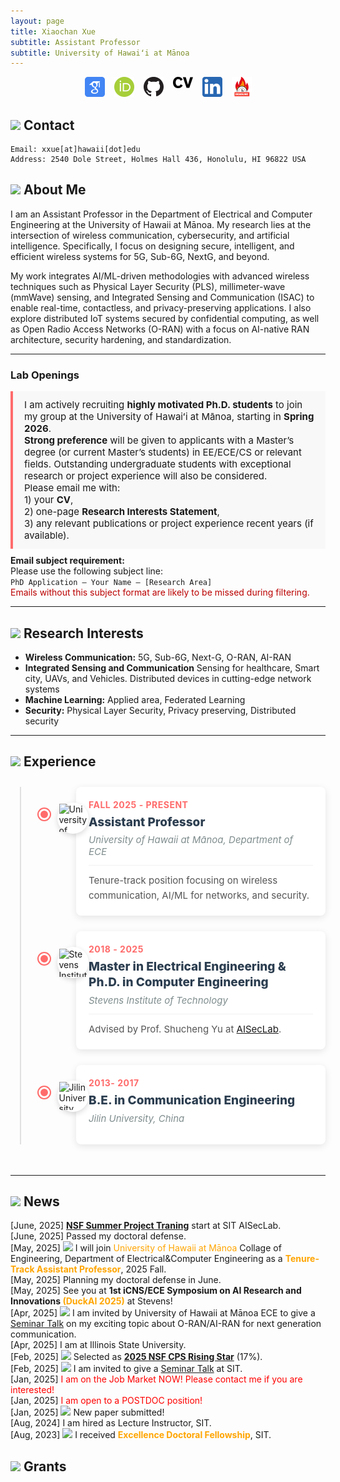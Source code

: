 ```yaml
---
layout: page
title: Xiaochan Xue
subtitle: Assistant Professor
subtitle: University of Hawaiʻi at Mānoa
---
```


<div style="display: flex; justify-content: center; gap: 15px; flex-wrap: wrap;">
<a href="https://scholar.google.com/citations?user=rhcjOdQAAAAJ&hl=en" target="_blank">
  <img src="./img/google-scholar.png" alt="Google Scholar" width="32" class="social-icon">
</a>
<a href="https://orcid.org/0000-0003-0432-0581" target="_blank">
  <img src="./img/orcid.png" alt="ORCID" width="32" class="social-icon">
</a>
<a href="https://github.com/XueShannon" target="_blank">
  <img src="./img/github.png" alt="GitHub" width="32" class="social-icon">
</a>
<a href="./files/CV_Xiaochan.pdf" target="_blank" class="cv-download">
  <img src="./img/cv.png" alt="CV" width="32" class="social-icon">
</a>
<a href="https://www.linkedin.com/in/xiaochan-xue-2b7b75227/" target="_blank">
  <img src="./img/linkedin.png" alt="LinkedIn" width="32" class="social-icon">
</a>
<a href="./conferenceDDL/conf-track.html" target="_blank">
  <img src="./img/deadline-icon.png" alt="Conference Deadlines" width="32" class="social-icon">
</a>

</div>

## <img src="../img/contact.png" height="50px"> Contact

```
Email: xxue[at]hawaii[dot]edu
Address: 2540 Dole Street, Holmes Hall 436, Honolulu, HI 96822 USA 
```

## <img src="../img/resume.png" height="35px"> About Me
 I am an Assistant Professor in the Department of Electrical and Computer Engineering at the University of Hawaii at Mānoa. My research lies at the intersection of wireless communication, cybersecurity, and artificial intelligence. Specifically, I focus on designing secure, intelligent, and efficient wireless systems for 5G, Sub-6G, NextG, and beyond.

My work integrates AI/ML-driven methodologies with advanced wireless techniques such as Physical Layer Security (PLS), millimeter-wave (mmWave) sensing, and Integrated Sensing and Communication (ISAC) to enable real-time, contactless, and privacy-preserving applications. I also explore distributed IoT systems secured by confidential computing, as well as Open Radio Access Networks (O-RAN) with a focus on AI-native RAN architecture, security hardening, and standardization.

---

### Lab Openings

<div style="background: #f8f8f8; border-left: 4px solid #ff6b6b; padding: 12px 18px; margin-bottom: 10px; font-size: 15px;">
I am actively recruiting <b>highly motivated Ph.D. students</b> to join my group at the University of Hawaiʻi at Mānoa, starting in <b>Spring 2026</b>.<br>
<b>Strong preference</b> will be given to applicants with a Master’s degree (or current Master’s students) in EE/ECE/CS or relevant fields. Outstanding undergraduate students with exceptional research or project experience will also be considered.<br>
Please email me with:<br>
1) your <b>CV</b>,<br>
2) one-page <b>Research Interests Statement</b>,<br>
3) any relevant publications or project experience recent years (if available).
</div>
<div style="font-size: 14px; margin-bottom: 8px;">
  <b>Email subject requirement:</b><br>
  Please use the following subject line:<br>
  <code>PhD Application – Your Name – [Research Area]</code><br>
  <span style="color:#b00;">Emails without this subject format are likely to be missed during filtering.</span>
</div>

---

## <img src="../img/research.png" height="35px"> Research Interests
- **Wireless Communication:** 5G, Sub-6G, Next-G, O-RAN, AI-RAN
- **Integrated Sensing and Communication** Sensing for healthcare, Smart city, UAVs, and Vehicles. Distributed devices in cutting-edge network systems
- **Machine Learning:** Applied area, Federated Learning
- **Security:** Physical Layer Security, Privacy preserving, Distributed security

---
## <img src="../img/footsteps.png" height="35px"> Experience

<div class="timeline-container">
  <div class="timeline">
    <!-- UHM -->
    <div class="timeline-item">
      <div class="timeline-dot"></div>
      <div class="timeline-icon">
        <img src="../img/uhm.png" alt="University of Hawaii at Mānoa" class="school-icon">
      </div>
      <div class="timeline-content">
        <div class="timeline-date">Fall 2025 - Present</div>
        <div class="timeline-title">Assistant Professor</div>
        <div class="timeline-location">University of Hawaii at Mānoa, Department of ECE</div>
        <div class="timeline-description">
          Tenure-track position focusing on wireless communication, AI/ML for networks, and security.
        </div>
      </div>
    </div>
    <!-- Stevens -->
    <div class="timeline-item">
      <div class="timeline-dot"></div>
      <div class="timeline-icon">
        <img src="../img/SIT.png" alt="Stevens Institute of Technology" class="school-icon">
      </div>
      <div class="timeline-content">
        <div class="timeline-date">2018 - 2025</div>
        <div class="timeline-title">Master in Electrical Engineering & Ph.D. in Computer Engineering</div>
        <div class="timeline-location">Stevens Institute of Technology</div>
        <div class="timeline-description">
          Advised by Prof. Shucheng Yu at <a href="https://www.stevens.edu/icns-center-for-innovative-computing-and-networked-systems/aiseclab" target="_blank">AISecLab</a>.
        </div>
      </div>
    </div>
    <!-- Jilin University -->
    <div class="timeline-item">
      <div class="timeline-dot"></div>
      <div class="timeline-icon">
        <img src="../img/JLU.png" alt="Jilin University" class="school-icon">
      </div>
      <div class="timeline-content">
        <div class="timeline-date">2013- 2017</div>
        <div class="timeline-title">B.E. in Communication Engineering</div>
        <div class="timeline-location">Jilin University, China</div>
      </div>
    </div>
  </div>
</div>

<style>
/* 时间轴容器 */
.timeline-container {
  max-width: 900px;
  margin: 0 auto;
  padding: 10px 0;
}

/* 时间轴主线 */
.timeline {
  position: relative;
  padding-left: 40px;
}

.timeline::before {
  content: '';
  position: absolute;
  left: 15px;
  top: 0;
  bottom: 0;
  width: 2px;
  background: #e0e0e0;
}

/* 时间轴项目 */
.timeline-item {
  position: relative;
  margin-bottom: 25px;
  display: flex;
  align-items: flex-start;
  min-height: 80px;
  padding-left: 65px;
}

/* 红点样式 */
.timeline-dot {
  position: absolute;
  left: 14px;
  top: 35px;
  width: 12px;
  height: 12px;
  border-radius: 50%;
  background: #ff6b6b;
  border: 3px solid #fff;
  box-shadow: 0 0 0 2px #ff6b6b;
  z-index: 2;
  transform: translateX(-50%);
}

/* 图标样式 */
.timeline-icon {
  position: absolute;
  left: 35px;
  top: 25px;
  width: 50px;
  height: 50px;
  border-radius: 50%;
  background: white;
  display: flex;
  align-items: center;
  justify-content: center;
  box-shadow: 0 3px 8px rgba(0,0,0,0.15);
  z-index: 1;
}

.school-icon {
  width: 45px;
  height: 45px;
  object-fit: contain;
}

/* 内容区域 */
.timeline-content {
  flex: 1;
  padding: 20px;
  background: #fff;
  border-radius: 8px;
  box-shadow: 0 3px 12px rgba(0,0,0,0.1);
  transition: transform 0.3s, box-shadow 0.3s;
}

.timeline-content:hover {
  transform: translateY(-3px);
  box-shadow: 0 5px 15px rgba(0,0,0,0.15);
}

/* 日期样式 - 强调 */
.timeline-date {
  font-size: 14px;
  color: #ff6b6b;
  font-weight: 700;
  margin-bottom: 8px;
  letter-spacing: 0.5px;
  text-transform: uppercase;
}

/* 标题样式 - 最突出 */
.timeline-title {
  font-size: 19px;
  font-weight: 800;
  margin-bottom: 6px;
  color: #2c3e50;
  line-height: 1.3;
}

/* 地点样式 - 次级信息 */
.timeline-location {
  font-size: 15px;
  color: #7f8c8d;
  margin-bottom: 12px;
  font-style: italic;
  display: flex;
  align-items: center;
}

/*.timeline-location:before {
  content: "";
  margin-right: 6px;
  font-size: 14px;
}*/

/* 描述样式 - 详细内容 */
.timeline-description {
  font-size: 15px;
  color: #555;
  line-height: 1.6;
  margin-top: 12px;
  padding-top: 12px;
  border-top: 1px solid #f1f1f1;
}

/* 响应式设计 */
@media (max-width: 768px) {
  .timeline {
    padding-left: 20px;
  }
  
  .timeline::before {
    left: 10px;
  }
  
  .timeline-item {
    padding-left: 50px;
    min-height: 70px;
  }
  
  .timeline-dot {
    left: 9px;
    top: 30px;
    transform: translateX(-50%);
  }
  
  .timeline-icon {
    left: 25px;
    top: 20px;
    width: 40px;
    height: 40px;
  }
  
  .school-icon {
    width: 35px;
    height: 35px;
  }
  
  .timeline-content {
    padding: 15px;
  }
  
  .timeline-title {
    font-size: 17px;
  }
  
  .timeline-location {
    font-size: 14px;
  }
  
  .timeline-description {
    font-size: 14px;
    padding-top: 10px;
    margin-top: 10px;
  }
}
</style>

---

## <img src="../img/hotnews.png" height="35px"> News
<div class="news-box">
  <div class="news-scroll">
    <!-- 项目列表 -->
    <div class="new-item">[June, 2025] <strong><a href="https://xueshannon.github.io/2025-06-04-nsfoacsummerproject/">NSF Summer Project Traning</a></strong> start at SIT AISecLab.</div>
    <div class="new-item">[June, 2025] Passed my doctoral defense.</div>
    <div class="new-item">[May, 2025] <img src="../img/fireworks.png" height="35px"> I will join <span style="color:orange;"> University of Hawaii at Mānoa</span> Collage of Engineering, Department of Electrical&Computer Engineering as a <strong><span style="color:orange;">Tenure-Track Assistant Professor</span></strong>, 2025 Fall.</div> 
    <div class="new-item">[May, 2025] Planning my doctoral defense in June.</div>
    <div class="new-item">[May, 2025] See you at <strong>1st iCNS/ECE Symposium on AI Research and Innovations <span style="color:orange;">(DuckAI 2025)</span></strong> at Stevens!</div>
    <div class="new-item">[Apr, 2025] <img src="../img/microphone.png" height="35px"> I am invited by University of Hawaii at Mānoa ECE to give a <a href="../files/ECE Seminars_UHM.html">Seminar Talk</a> on my exciting topic about O-RAN/AI-RAN for next generation communication.</div>
    <div class="new-item">[Apr, 2025] I am at Illinois State University.</div>
    <div class="new-item">[Feb, 2025] <img src="../img/honorable.png" height="35px"> Selected as <strong><a href="https://cps-vo.org/group/CPSRisingStarsWorkshop25">2025 NSF CPS Rising Star</a></strong> (17%).</div>
    <div class="new-item">[Feb, 2025] <img src="../img/microphone.png" height="35px"> I am invited to give a <a href="./files/Enhancing Security and Privacy in Distributed Wireless Networks Through Physical Layer Techniques _ Stevens Institute of Technology.html">Seminar Talk</a> at SIT.</div>
    <div class="new-item">[Jan, 2025] <span style="color:red;">I am on the Job Market NOW! Please contact me if you are interested!</span></div>
    <div class="new-item">[Jan, 2025] <span style="color:red;">I am open to a POSTDOC position!</span></div>
    <div class="new-item">[Jan, 2025] <img src="../img/fireworks.png" height="35px"> New paper submitted!</div>
    <div class="new-item">[Aug, 2024] I am hired as Lecture Instructor, SIT.</div>
    <div class="new-item">[Aug, 2023] <img src="../img/honorable.png" height="35px"> I received <strong><span style="color:orange;">Excellence Doctoral Fellowship</span></strong>, SIT.</div>
  </div>
</div>



## <img src="../img/grants.png" height="35px"> Grants